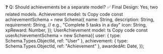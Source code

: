 ❓ Q: Should achievements be a separate model?
✅ Final Design: Yes, two related models.
Achievement model:
ts
Copy code
const achievementSchema = new Schema({
  name: String,
  description: String,
  requirement: String, // e.g., "Complete 5 tasks in a day"
  icon: String,
  xpReward: Number,
});
UserAchievement model:
ts
Copy code
const userAchievementSchema = new Schema({
  user: { type: Schema.Types.ObjectId, ref: "User" },
  achievement: { type: Schema.Types.ObjectId, ref: "Achievement" },
  awardedAt: Date,
});
